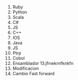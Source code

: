 1. Ruby
2. Python
3. Scala
4. C#
5. JS
6. C++
7. IOS
8. Java
9. JS
10. Ptrp 
11. Cobol
12. Ensamblador 
13.jfnwkrnfknkfn
14. Modificacion 
15. Cambio Fast forward
